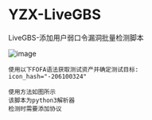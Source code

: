 # YZX-LiveGBS
LiveGBS-添加用户弱口令漏洞批量检测脚本

![image](https://github.com/user-attachments/assets/f22d1c90-110a-4b51-a94c-8062aaa1cbd5)

```shell
使用以下FOFA语法获取测试资产并确定测试目标:
icon_hash="-206100324"

使用方法如图所示
该脚本为python3解析器
检测时需要添加协议
```
